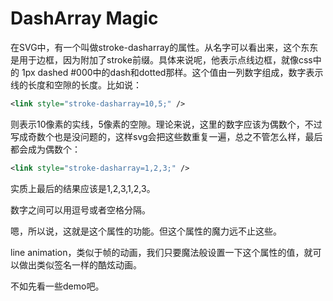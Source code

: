 # DashArray Magic

在SVG中，有一个叫做stroke-dasharray的属性。从名字可以看出来，这个东东是用于边框，因为附加了stroke前缀。具体来说呢，他表示点线边框，就像css中的 1px dashed #000中的dash和dotted那样。这个值由一列数字组成，数字表示线的长度和空隙的长度。比如说：

```svg
<link style="stroke-dasharray=10,5;" />
```

则表示10像素的实线，5像素的空隙。理论来说，这里的数字应该为偶数个，不过写成奇数个也是没问题的，这样svg会把这些数重复一遍，总之不管怎么样，最后都会成为偶数个：

```svg
<link style="stroke-dasharray=1,2,3;" />
```

实质上最后的结果应该是1,2,3,1,2,3。

数字之间可以用逗号或者空格分隔。

嗯，所以说，这就是这个属性的功能。但这个属性的魔力远不止这些。

line animation，类似于帧的动画，我们只要魔法般设置一下这个属性的值，就可以做出类似签名一样的酷炫动画。

不如先看一些demo吧。
